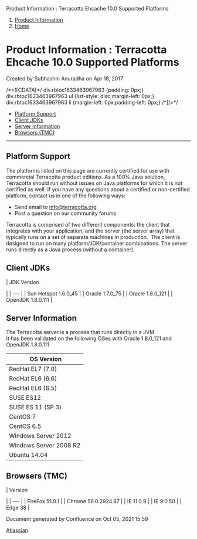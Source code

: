Product Information : Terracotta Ehcache 10.0 Supported Platforms  

1.  [Product Information](index)
2.  [Home](Home)

Product Information : Terracotta Ehcache 10.0 Supported Platforms
=================================================================

Created by Subhashni Anuradha on Apr 18, 2017

/\*<!\[CDATA\[\*/ div.rbtoc1633463967963 {padding: 0px;} div.rbtoc1633463967963 ul {list-style: disc;margin-left: 0px;} div.rbtoc1633463967963 li {margin-left: 0px;padding-left: 0px;} /\*\]\]>\*/

*   [Platform Support](#TerracottaEhcache10.0SupportedPlatforms-PlatformSupport)
*   [Client JDKs](#TerracottaEhcache10.0SupportedPlatforms-ClientJDKs)
*   [Server Information](#TerracottaEhcache10.0SupportedPlatforms-ServerInformation)
*   [Browsers (TMC)](#TerracottaEhcache10.0SupportedPlatforms-Browsers(TMC))




----------------------------------------------------------------------------------------------------------------------------------------------------------------------------------------------------------------------------------------------------------------------------------------------------------------------------------------------------------------------------------------------------------------------------------------------------------------------------------------------------------------------------------

Platform Support
----------------

The platforms listed on this page are currently certified for use with commercial Terracotta product editions. As a 100% Java solution, Terracotta should run without issues on Java platforms for which it is not certified as well. If you have any questions about a certified or non-certified platform, contact us in one of the following ways:  
  

*   Send email to [info@terracotta.org](mailto:info@terracotta.org)
*   Post a question on our community forums

Terracotta is comprised of two different components: the client that integrates with your application, and the server (the server array) that typically runs on a set of separate machines in production.  The client is designed to run on many platform/JDK/container combinations. The server runs directly as a Java process (without a container).

Client JDKs
-----------

| 
JDK Version



 |
| --- |
| Sun Hotspot 1.6.0\_45 |
| Oracle 1.7.0\_75 |
| Oracle 1.8.0\_121 |
| OpenJDK 1.8.0.111 |

Server Information
------------------

The Terracotta server is a process that runs directly in a JVM.  
It has been validated on the following OSes with Oracle 1.8.0\_121 and OpenJDK 1.8.0.111  

|  OS Version |
| --- |
| RedHat EL7 (7.0) |
| RedHat EL6 (6.6) |
| RedHat EL6 (6.5) |
| SUSE ES12 |
| SUSE ES 11 (SP 3) |
| CentOS 7 |
| CentOS 6.5 |
| Windows Server 2012 |
| Windows Server 2008 R2 |
| Ubuntu 14.04 |

Browsers (TMC)
--------------

| 
Version



 |
| --- |
| FireFox 51.0.1 |
| Chrome 56.0.2924.87 |
| IE 11.0.9 |
| IE 9.0.50 |
| Edge 38 |

Document generated by Confluence on Oct 05, 2021 15:59

[Atlassian](http://www.atlassian.com/)
